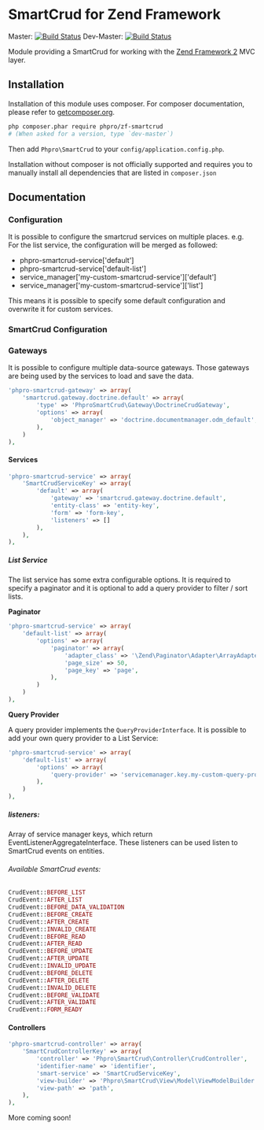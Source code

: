 # SmartCrud for Zend Framework
Master: [![Build Status](https://secure.travis-ci.org/phpro/zf-smartcrud.png?branch=master)](http://travis-ci.org/phpro/zf-smartcrud)
Dev-Master: [![Build Status](https://secure.travis-ci.org/phpro/zf-smartcrud.png?branch=0.1-dev)](http://travis-ci.org/phpro/zf-smartcrud)

Module providing a SmartCrud for working with the [Zend Framework 2](https://github.com/zendframework/zf2) MVC
layer.

## Installation

Installation of this module uses composer. For composer documentation, please refer to
[getcomposer.org](http://getcomposer.org/).

```sh
php composer.phar require phpro/zf-smartcrud
# (When asked for a version, type `dev-master`)
```

Then add `Phpro\SmartCrud` to your `config/application.config.php`.

Installation without composer is not officially supported and requires you to manually install all dependencies
that are listed in `composer.json`

## Documentation

### Configuration

It is possible to configure the smartcrud services on multiple places.
 e.g. For the list service, the configuration will be merged as followed:

 - phpro-smartcrud-service['default']
 - phpro-smartcrud-service['default-list']
 - service_manager['my-custom-smartcrud-service']['default']
 - service_manager['my-custom-smartcrud-service']['list']

This means it is possible to specify some default configuration and overwrite it for custom services.

### SmartCrud Configuration

### Gateways

It is possible to configure multiple data-source gateways.
Those gateways are being used by the services to load and save the data.

```php
'phpro-smartcrud-gateway' => array(
    'smartcrud.gateway.doctrine.default' => array(
        'type' => 'PhproSmartCrud\Gateway\DoctrineCrudGateway',
        'options' => array(
            'object_manager' => 'doctrine.documentmanager.odm_default',
        ),
    )
),
```

#### Services

```php
'phpro-smartcrud-service' => array(
    'SmartCrudServiceKey' => array(
        'default' => array(
            'gateway' => 'smartcrud.gateway.doctrine.default',
            'entity-class' => 'entity-key',
            'form' => 'form-key',
            'listeners' => []
        ),
    ),
),
```

##### List Service

The list service has some extra configurable options.
It is required to specify a paginator and it is optional to add a query provider to filter / sort lists.

**Paginator**

```php
'phpro-smartcrud-service' => array(
    'default-list' => array(
        'options' => array(
            'paginator' => array(
                'adapter_class' => '\Zend\Paginator\Adapter\ArrayAdapter',
                'page_size' => 50,
                'page_key' => 'page',
            ),
        )
    )
),
```

**Query Provider**

A query provider implements the `QueryProviderInterface`.
It is possible to add your own query provider to a List Service:

```php
'phpro-smartcrud-service' => array(
    'default-list' => array(
        'options' => array(
            'query-provider' => 'servicemanager.key.my-custom-query-provider',
        ),
    )
),
```

##### listeners:

Array of service manager keys, which return EventListenerAggregateInterface. These listeners can be used listen to SmartCrud events on entities.

###### Available SmartCrud events:

```php
CrudEvent::BEFORE_LIST
CrudEvent::AFTER_LIST
CrudEvent::BEFORE_DATA_VALIDATION
CrudEvent::BEFORE_CREATE
CrudEvent::AFTER_CREATE
CrudEvent::INVALID_CREATE
CrudEvent::BEFORE_READ
CrudEvent::AFTER_READ
CrudEvent::BEFORE_UPDATE
CrudEvent::AFTER_UPDATE
CrudEvent::INVALID_UPDATE
CrudEvent::BEFORE_DELETE
CrudEvent::AFTER_DELETE
CrudEvent::INVALID_DELETE
CrudEvent::BEFORE_VALIDATE
CrudEvent::AFTER_VALIDATE
CrudEvent::FORM_READY
```

#### Controllers

```php
'phpro-smartcrud-controller' => array(
    'SmartCrudControllerKey' => array(
        'controller' => 'Phpro\SmartCrud\Controller\CrudController',
        'identifier-name' => 'identifier',
        'smart-service' => 'SmartCrudServiceKey',
        'view-builder' => 'Phpro\SmartCrud\View\Model\ViewModelBuilder',
        'view-path' => 'path',
    ),
),
```




More coming soon!